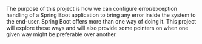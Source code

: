 The purpose of this project is how we can configure error/exception handling of a Spring Boot application to bring any error inside the system to the end-user.
Spring Boot offers more than one way of doing it. This project will explore these ways and will also provide some pointers on when one given way might be preferable over another.
